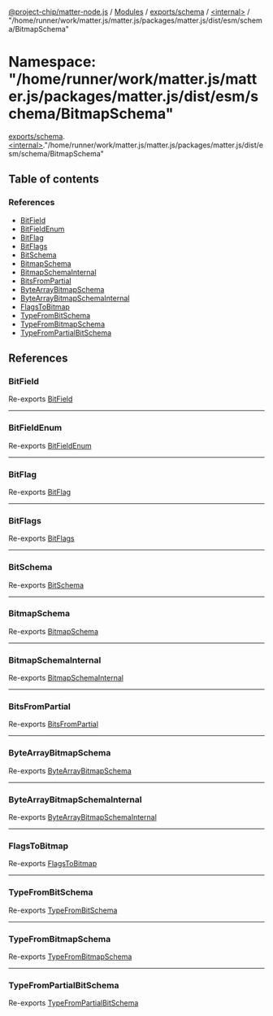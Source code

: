 [@project-chip/matter-node.js](../README.md) / [Modules](../modules.md) / [exports/schema](exports_schema.md) / [\<internal\>](exports_schema._internal_.md) / "/home/runner/work/matter.js/matter.js/packages/matter.js/dist/esm/schema/BitmapSchema"

# Namespace: "/home/runner/work/matter.js/matter.js/packages/matter.js/dist/esm/schema/BitmapSchema"

[exports/schema](exports_schema.md).[\<internal\>](exports_schema._internal_.md)."/home/runner/work/matter.js/matter.js/packages/matter.js/dist/esm/schema/BitmapSchema"

## Table of contents

### References

- [BitField](exports_schema._internal_.__home_runner_work_matter_js_matter_js_packages_matter_js_dist_esm_schema_BitmapSchema_.md#bitfield)
- [BitFieldEnum](exports_schema._internal_.__home_runner_work_matter_js_matter_js_packages_matter_js_dist_esm_schema_BitmapSchema_.md#bitfieldenum)
- [BitFlag](exports_schema._internal_.__home_runner_work_matter_js_matter_js_packages_matter_js_dist_esm_schema_BitmapSchema_.md#bitflag)
- [BitFlags](exports_schema._internal_.__home_runner_work_matter_js_matter_js_packages_matter_js_dist_esm_schema_BitmapSchema_.md#bitflags)
- [BitSchema](exports_schema._internal_.__home_runner_work_matter_js_matter_js_packages_matter_js_dist_esm_schema_BitmapSchema_.md#bitschema)
- [BitmapSchema](exports_schema._internal_.__home_runner_work_matter_js_matter_js_packages_matter_js_dist_esm_schema_BitmapSchema_.md#bitmapschema)
- [BitmapSchemaInternal](exports_schema._internal_.__home_runner_work_matter_js_matter_js_packages_matter_js_dist_esm_schema_BitmapSchema_.md#bitmapschemainternal)
- [BitsFromPartial](exports_schema._internal_.__home_runner_work_matter_js_matter_js_packages_matter_js_dist_esm_schema_BitmapSchema_.md#bitsfrompartial)
- [ByteArrayBitmapSchema](exports_schema._internal_.__home_runner_work_matter_js_matter_js_packages_matter_js_dist_esm_schema_BitmapSchema_.md#bytearraybitmapschema)
- [ByteArrayBitmapSchemaInternal](exports_schema._internal_.__home_runner_work_matter_js_matter_js_packages_matter_js_dist_esm_schema_BitmapSchema_.md#bytearraybitmapschemainternal)
- [FlagsToBitmap](exports_schema._internal_.__home_runner_work_matter_js_matter_js_packages_matter_js_dist_esm_schema_BitmapSchema_.md#flagstobitmap)
- [TypeFromBitSchema](exports_schema._internal_.__home_runner_work_matter_js_matter_js_packages_matter_js_dist_esm_schema_BitmapSchema_.md#typefrombitschema)
- [TypeFromBitmapSchema](exports_schema._internal_.__home_runner_work_matter_js_matter_js_packages_matter_js_dist_esm_schema_BitmapSchema_.md#typefrombitmapschema)
- [TypeFromPartialBitSchema](exports_schema._internal_.__home_runner_work_matter_js_matter_js_packages_matter_js_dist_esm_schema_BitmapSchema_.md#typefrompartialbitschema)

## References

### BitField

Re-exports [BitField](exports_schema.md#bitfield-1)

___

### BitFieldEnum

Re-exports [BitFieldEnum](exports_schema.md#bitfieldenum-1)

___

### BitFlag

Re-exports [BitFlag](exports_schema.md#bitflag-1)

___

### BitFlags

Re-exports [BitFlags](exports_schema.md#bitflags-1)

___

### BitSchema

Re-exports [BitSchema](exports_schema.md#bitschema)

___

### BitmapSchema

Re-exports [BitmapSchema](exports_schema.md#bitmapschema)

___

### BitmapSchemaInternal

Re-exports [BitmapSchemaInternal](../classes/exports_schema.BitmapSchemaInternal.md)

___

### BitsFromPartial

Re-exports [BitsFromPartial](exports_schema.md#bitsfrompartial)

___

### ByteArrayBitmapSchema

Re-exports [ByteArrayBitmapSchema](exports_schema.md#bytearraybitmapschema)

___

### ByteArrayBitmapSchemaInternal

Re-exports [ByteArrayBitmapSchemaInternal](../classes/exports_schema.ByteArrayBitmapSchemaInternal.md)

___

### FlagsToBitmap

Re-exports [FlagsToBitmap](exports_schema.md#flagstobitmap)

___

### TypeFromBitSchema

Re-exports [TypeFromBitSchema](exports_schema.md#typefrombitschema)

___

### TypeFromBitmapSchema

Re-exports [TypeFromBitmapSchema](exports_schema.md#typefrombitmapschema)

___

### TypeFromPartialBitSchema

Re-exports [TypeFromPartialBitSchema](exports_schema.md#typefrompartialbitschema)
